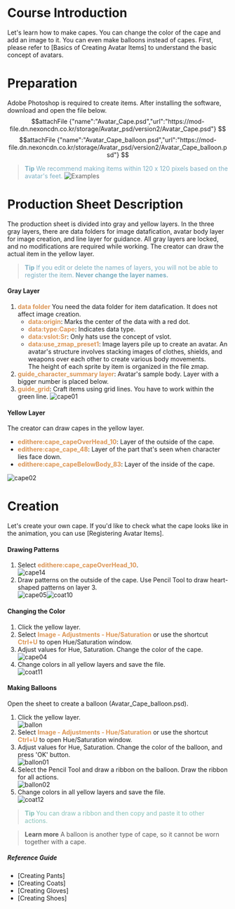 # Course Introduction 
Let's learn how to make capes. You can change the color of the cape and add an image to it.
You can even make balloons instead of capes.
First, please refer to [Basics of Creating Avatar Items] to understand the basic concept of avatars.
# Preparation
Adobe Photoshop is required to create items. After installing the software, download and open the file below.
$$attachFile
{"name":"Avatar_Cape.psd","url":"https://mod-file.dn.nexoncdn.co.kr/storage/Avatar_psd/version2/Avatar_Cape.psd"}
$$
$$attachFile
{"name":"Avatar_Cape_balloon.psd","url":"https://mod-file.dn.nexoncdn.co.kr/storage/Avatar_psd/version2/Avatar_Cape_balloon.psd"}
$$

><span style="color: #7CAFC2"> **Tip**
> We recommend making items within 120 x 120 pixels based on the avatar's feet.</span>
> ![Examples](https://mod-file.dn.nexoncdn.co.kr/bbs/1677032255514a026c711634c4196ab0b96bc5424e7f9.png "Examples")

# Production Sheet Description
The production sheet is divided into gray and yellow layers. 
In the three gray layers, there are data folders for image datafication, avatar body layer for image creation, and line layer for guidance. All gray layers are locked, and no modifications are required while working.
The creator can draw the actual item in the yellow layer.

> <span style="color: #7cafc2">**Tip**
> If you edit or delete the names of layers, you will not be able to register the item.
> **Never change the layer names.**</span>
#### Gray Layer
1.  <span style="color: #dc9656">**data folder**</span>
You need the data folder for item datafication. It does not affect image creation. 
    * <span style="color: #dc9656">**data:origin**</span>: Marks the center of the data with a red dot.
    * <span style="color: #dc9656">**data:type:Cape**</span>: Indicates data type.
    * <span style="color: #dc9656">**data:vslot:Sr**</span>: Only hats use the concept of vslot.
    * <span style="color: #dc9656">**data:use_zmap_preset1**</span>: Image layers pile up to create an avatar. An avatar's structure involves stacking images of clothes, shields, and weapons over each other to create various body movements.<br>The height of each sprite by item is organized in the file zmap.
2. <span style="color: #dc9656">**guide_character_summary layer**</span>: Avatar's sample body. Layer with a bigger number is placed below.
3. <span style="color: #dc9656">**guide_grid**</span>: Craft items using grid lines. You have to work within the green line.
![cape01](https://mod-file.dn.nexoncdn.co.kr/bbs/1645511035444e8349fcd53a8498eafb9e14c0a5e0fe0.png "cape01")

#### Yellow Layer
The creator can draw capes in the yellow layer.

* <span style="color: #dc9656">**edithere:cape_capeOverHead_10**</span>: Layer of the outside of the cape.
* <span style="color: #dc9656">**edithere:cape_cape_48**</span>: Layer of the part that's seen when character lies face down.
* <span style="color: #dc9656">**edithere:cape_capeBelowBody_83**</span>: Layer of the inside of the cape.

![cape02](https://mod-file.dn.nexoncdn.co.kr/bbs/16455110548840d829341a51d485097d7258e74e7b2ba.png "cape02")

# Creation
Let's create your own cape.
If you'd like to check what the cape looks like in the animation, you can use [Registering Avatar Items].

#### Drawing Patterns
1. Select <span style="color: #dc9656">**edithere:cape_capeOverHead_10**</span>. <br>![cape14](https://mod-file.dn.nexoncdn.co.kr/bbs/1646030772333162edae825294ac48cc1d5fbb96647c1.png "cape14")
2. Draw patterns on the outside of the cape. Use Pencil Tool to draw heart-shaped patterns on layer 3.<br>![cape05](https://mod-file.dn.nexoncdn.co.kr/bbs/16456004442401ea5defa579a4b6abf23766fae78e720.png "cape20")![coat10](https://mod-file.dn.nexoncdn.co.kr/bbs/1645601105790a0371e5caeb844c998d7e93f9cef9bdd.gif "coat10")
#### Changing the Color
1. Click the yellow layer.<br>
2. Select <span style="color: #dc9656">**Image - Adjustments - Hue/Saturation**</span> or use the shortcut <span style="color: #dc9656">**Ctrl+U**</span> to open Hue/Saturation window.
3. Adjust values for Hue, Saturation. Change the color of the cape.<br>![cape04](https://mod-file.dn.nexoncdn.co.kr/bbs/16455174179436b418feba80a437dbff18a16cb72c1d8.png "cape04")
4. Change colors in all yellow layers and save the file.<br>![coat11](https://mod-file.dn.nexoncdn.co.kr/bbs/1645601140643c559a7b9c69a42ebb92aa2ff968912a6.gif "coat11")
#### Making Balloons
Open the sheet to create a balloon (Avatar_Cape_balloon.psd).
 
1. Click the yellow layer.<br>![ballon](https://mod-file.dn.nexoncdn.co.kr/bbs/164551700483099e8c4210c404b7a86d0e8663daf82fc.png "ballon")
2. Select <span style="color: #dc9656">**Image - Adjustments - Hue/Saturation**</span> or use the shortcut <span style="color: #dc9656">**Ctrl+U**</span> to open Hue/Saturation window.
3. Adjust values for Hue, Saturation. Change the color of the balloon, and press 'OK' button.<br> ![ballon01](https://mod-file.dn.nexoncdn.co.kr/bbs/1645516927945b5a70e3c58994a7b99fb73ff90921c95.png "ballon01v")
5. Select the Pencil Tool and draw a ribbon on the balloon. Draw the ribbon for all actions. <br>![ballon02](https://mod-file.dn.nexoncdn.co.kr/bbs/16455169584853247e15f49954ad69dd7a2d1d12567d7.png "ballon02")
6. Change colors in all yellow layers and save the file.<br>![coat12](https://mod-file.dn.nexoncdn.co.kr/bbs/1645601233197520c1a81436a4d819c9273af39c3b9cb.gif "coat12")

> <span style="color: #86c1b9">**Tip**
> You can draw a ribbon and then copy and paste it to other actions.</span>

><span style="color: #585858">**Learn more**
> A balloon is another type of cape, so it cannot be worn together with a cape.</span>

##### Reference Guide
* [Creating Pants]
* [Creating Coats]
* [Creating Gloves]
* [Creating Shoes]